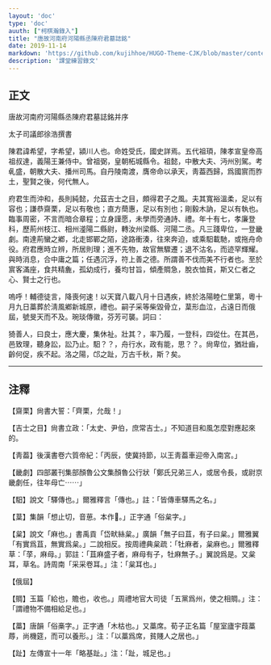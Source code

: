 ```yaml
---
layout: 'doc'
type: 'doc'
auuth: ["柯棋瀚錄入"]
title: "唐故河南府河陽縣丞陳府君墓誌銘"
date: 2019-11-14
markdown: 'https://github.com/kujihhoe/HUGO-Theme-CJK/blob/master/content/doc/04-唐故河南府河陽縣丞陳府君墓誌銘.md'
description: '課堂練習錄文'
---
```


## 正文

唐故河南府河陽縣丞陳府君墓誌銘并序

太子司議郎徐浩撰書

陳君諱希望，字希望，潁川人也。命姓受氏，國史詳焉。五代祖頊，陳孝宣皇帝高祖叔達，義陽王兼侍中。曾祖弼，皇朝柘城縣令。祖懿，中散大夫、沔州別駕。考𠃵盛，朝散大夫、播州司馬。自丹陵南渡，膺帝命以承天，靑葢西歸，爲國賔而胙土，聖賢之後，何代無人。

府君生而沖和，長則純懿，允茲吉士之目，頗得君子之風。夫其寬裕溫柔，足以有容也；謙恭齋栗，足以有敬也；直方蕳惠，足以有別也；剛毅木訥，足以有執也。臨事周密，不言而暗合章程；立身謹愿，未學而旁通<v>詩</v>、<v>禮</v>。年十有七，孝廉登科，歷荊州枝江、相州㵚陽二縣尉，轉汝州梁縣、河陽二丞。凡三踐卑位，一登畿劇。南達荊蠻之鄕，北走邯鄲之陌，途路衝湊，往來奔迫，或乘馹載馳，或拖舟命役。府君應時立辨，所居則理；進不先物，故官無驟遷；退不沽名，而迹罕輝耀。與時消息，合中庸之篇；任遇沉浮，符上善之德。所謂善不伐而美不行者也。至於賔客滿座，食共精麁，孤幼成行，養均甘旨，傾產賙急，脫衣恤貧，斯又仁者之心、賢士之行也。

嗚呼！輔德徒言，降喪何速！以天寶八載八月十日遇疾，終於洛陽睦仁里第，粵十月九日藁葬於淸風鄕新城原，禮也。嗣子采等柴毀骨立，葈形血泣，占遠日而俄屆，號旻天而不及。琬琰傳徽，芬芳可襲。詞曰：

猗善人，曰良士，應大慶，集休祉。壯其？，率乃履，一登科，四從仕。在其邑，邑致理，聽身訟，訟乃止。馹？？，舟行水，政有能，思？？。尙卑位，猶壯齒，齡何促，疾不起。洛之陽，邙之趾，万古千秋，斯？矣。

----

## 注釋

【齋栗】<v>尙書</v><v>大誓</v>：「齊栗，允哉！」

【吉士之目】<v>尙書</v><v>立政</v>：「太史、尹伯，庶常吉士。」不知道目和風怎麼對應起來的。

【靑葢】<v>後漢書</v>卷六<v>質帝紀</v>：「丙辰，使冀持節，以王靑葢車迎帝入南宮。」

【畿劇】<v>四部叢刊</v>集部<v>顏魯公文集</v><v>顏魯公行狀</v>「鄭氏兄弟三人，或居令長，或尉京畿劇任，往年母亡⋯⋯」

【馹】<v>說文</v>「驛傳也。」<v>爾雅</v><v>釋言</v>「傳也。」註：「皆傳車驛馬之名。」

【葈】<v>集韻</v>「想止切，音葸。本作𦱓。」<v>正字通</v>「俗枲字。」

【枲】<v>說文</v>「麻也。」<v>書</v><v>禹貢</v>「岱畎絲枲。」<v>廣韻</v>「無子曰苴，有子曰枲。」<v>爾雅翼</v>「有實爲苴，無實爲枲。」二說相反。按<v>周禮</v><v>典枲</v>疏：「牡麻者，枲麻也。」<v>爾雅</v><v>釋草</v>：「莩，麻母。」郭註：「苴麻盛子者，麻母有子，牡麻無子。」<v>翼</v>說爲是。又枲耳，草名。<v>詩</v><v>周南</v>「采采卷耳。」注：「枲耳也。」

【俄屆】

【賙】<v>玉篇</v>「給也，贍也，收也。」<v>周禮</v><v>地官</v><v>大司徒</v>「五黨爲州，使之相賙。」注：「謂禮物不備相給足也。」

【藁】<v>唐韻</v>「俗槀字。」<v>正字通</v>「木枯也。」又藁席。<v>荀子</v><v>正名篇</v>「屋室廬宇葭藁蓐，尚機筵，而可以養形。」注：「以藁爲席，貧賤人之居也。」

【趾】<v>左傳</v>宣十一年「略基趾。」注：「趾，城足也。」

